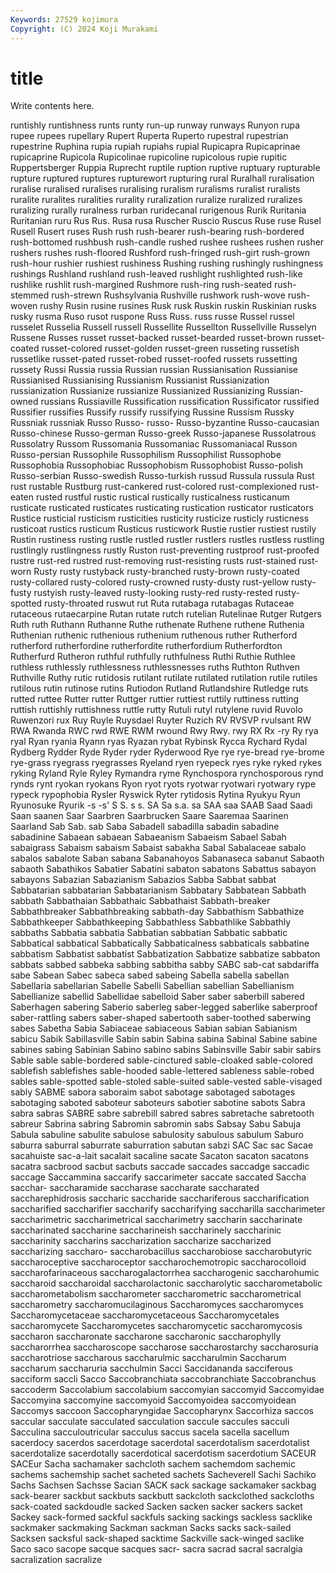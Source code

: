 ```yaml
---
Keywords: 27529 kojimura
Copyright: (C) 2024 Koji Murakami
---
```


# title

Write contents here.



 runtishly runtishness runts runty run-up
runway runways Runyon rupa rupee rupees rupellary Rupert Ruperta Ruperto
rupestral rupestrian rupestrine Ruphina rupia rupiah rupiahs rupial Rupicapra Rupicaprinae
rupicaprine Rupicola Rupicolinae rupicoline rupicolous rupie rupitic Ruppertsberger Ruppia Ruprecht
ruptile ruption ruptive ruptuary rupturable rupture ruptured ruptures rupturewort rupturing
rural Ruralhall ruralisation ruralise ruralised ruralises ruralising ruralism ruralisms ruralist
ruralists ruralite ruralites ruralities rurality ruralization ruralize ruralized ruralizes ruralizing
rurally ruralness rurban ruridecanal rurigenous Rurik Ruritania Ruritanian ruru Rus
Rus. Rusa rusa Ruscher Ruscio Ruscus Ruse ruse Rusel Rusell
Rusert ruses Rush rush rush-bearer rush-bearing rush-bordered rush-bottomed rushbush rush-candle
rushed rushee rushees rushen rusher rushers rushes rush-floored Rushford rush-fringed
rush-girt rush-grown rush-hour rushier rushiest rushiness Rushing rushing rushingly rushingness
rushings Rushland rushland rush-leaved rushlight rushlighted rush-like rushlike rushlit rush-margined
Rushmore rush-ring rush-seated rush-stemmed rush-strewn Rushsylvania Rushville rushwork rush-wove rush-woven
rushy Rusin rusine rusines Rusk rusk Ruskin ruskin Ruskinian rusks
rusky rusma Ruso rusot ruspone Russ Russ. russ russe Russel
russel russelet Russelia Russell russell Russellite Russellton Russellville Russelyn Russene
Russes russet russet-backed russet-bearded russet-brown russet-coated russet-colored russet-golden russet-green russeting
russetish russetlike russet-pated russet-robed russet-roofed russets russetting russety Russi Russia
russia Russian russian Russianisation Russianise Russianised Russianising Russianism Russianist Russianization
russianization Russianize russianize Russianized Russianizing Russian-owned russians Russiaville Russification russification
Russificator russified Russifier russifies Russify russify russifying Russine Russism Russky
Russniak russniak Russo Russo- russo- Russo-byzantine Russo-caucasian Russo-chinese Russo-german Russo-greek
Russo-japanese Russolatrous Russolatry Russom Russomania Russomaniac Russomaniacal Russon Russo-persian Russophile
Russophilism Russophilist Russophobe Russophobia Russophobiac Russophobism Russophobist Russo-polish Russo-serbian Russo-swedish
Russo-turkish russud Russula russula Rust rust rustable Rustburg rust-cankered rust-colored
rust-complexioned rust-eaten rusted rustful rustic rustical rustically rusticalness rusticanum rusticate
rusticated rusticates rusticating rustication rusticator rusticators Rustice rusticial rusticism rusticities
rusticity rusticize rusticly rusticness rusticoat rustics rusticum Rusticus rusticwork Rustie
rustier rustiest rustily Rustin rustiness rusting rustle rustled rustler rustlers
rustles rustless rustling rustlingly rustlingness rustly Ruston rust-preventing rustproof rust-proofed
rustre rust-red rustred rust-removing rust-resisting rusts rust-stained rust-worn Rusty rusty
rustyback rusty-branched rusty-brown rusty-coated rusty-collared rusty-colored rusty-crowned rusty-dusty rust-yellow rusty-fusty
rustyish rusty-leaved rusty-looking rusty-red rusty-rested rusty-spotted rusty-throated ruswut rut Ruta
rutabaga rutabagas Rutaceae rutaceous rutaecarpine Rutan rutate rutch rutelian Rutelinae
Rutger Rutgers Ruth ruth Ruthann Ruthanne Ruthe ruthenate Ruthene ruthene
Ruthenia Ruthenian ruthenic ruthenious ruthenium ruthenous ruther Rutherford rutherford rutherfordine
rutherfordite rutherfordium Rutherfordton Rutherfurd Rutheron ruthful ruthfully ruthfulness Ruthi Ruthie
Ruthlee ruthless ruthlessly ruthlessness ruthlessnesses ruths Ruthton Ruthven Ruthville Ruthy
rutic rutidosis rutilant rutilate rutilated rutilation rutile rutiles rutilous rutin
rutinose rutins Rutiodon Rutland Rutlandshire Rutledge ruts rutted ruttee Rutter
rutter Ruttger ruttier ruttiest ruttily ruttiness rutting ruttish ruttishly ruttishness
ruttle rutty Rutuli rutyl rutylene ruvid Ruvolo Ruwenzori rux Ruy
Ruyle Ruysdael Ruyter Ruzich RV RVSVP rvulsant RW RWA Rwanda
RWC rwd RWE RWM rwound Rwy Rwy. rwy RX Rx
-ry Ry rya ryal Ryan ryania Ryann ryas Ryazan rybat
Rybinsk Rycca Rychard Rydal Rydberg Rydder Ryde Ryder ryder Ryderwood
Rye rye rye-bread rye-brome rye-grass ryegrass ryegrasses Ryeland ryen ryepeck
ryes ryke ryked rykes ryking Ryland Ryle Ryley Rymandra ryme
Rynchospora rynchosporous rynd rynds rynt ryokan ryokans Ryon ryot ryots
ryotwar ryotwari ryotwary rype rypeck rypophobia Rysler Ryswick Ryter rytidosis
Rytina Ryukyu Ryun Ryunosuke Ryurik -s -s' S S. s
s. SA Sa s.a. sa SAA saa SAAB Saad Saadi
Saan saanen Saar Saarbren Saarbrucken Saare Saaremaa Saarinen Saarland Sab
Sab. sab Saba Sabadell sabadilla sabadin sabadine sabadinine Sabaean sabaean
Sabaeanism Sabaeism Sabael Sabah sabaigrass Sabaism sabaism Sabaist sabakha Sabal
Sabalaceae sabalo sabalos sabalote Saban sabana Sabanahoyos Sabanaseca sabanut Sabaoth
sabaoth Sabathikos Sabatier Sabatini sabaton sabatons Sabattus sabayon sabayons Sabazian
Sabazianism Sabazios Sabba Sabbat sabbat Sabbatarian sabbatarian Sabbatarianism Sabbatary Sabbatean
Sabbath sabbath Sabbathaian Sabbathaic Sabbathaist Sabbath-breaker Sabbathbreaker Sabbathbreaking sabbath-day Sabbathism
Sabbathize Sabbathkeeper Sabbathkeeping Sabbathless Sabbathlike Sabbathly sabbaths Sabbatia sabbatia Sabbatian
sabbatian Sabbatic sabbatic Sabbatical sabbatical Sabbatically Sabbaticalness sabbaticals sabbatine sabbatism
Sabbatist sabbatist Sabbatization Sabbatize sabbatize sabbaton sabbats sabbed sabbeka sabbing
sabbitha sabby SABC sab-cat sabdariffa sabe Sabean Sabec sabeca sabed
sabeing Sabella sabella sabellan Sabellaria sabellarian Sabelle Sabelli Sabellian sabellian
Sabellianism Sabellianize sabellid Sabellidae sabelloid Saber saber saberbill sabered Saberhagen
sabering Saberio saberleg saber-legged saberlike saberproof saber-rattling sabers saber-shaped sabertooth
saber-toothed saberwing sabes Sabetha Sabia Sabiaceae sabiaceous Sabian sabian Sabianism
sabicu Sabik Sabillasville Sabin sabin Sabina sabina Sabinal Sabine sabine
sabines sabing Sabinian Sabino sabino sabins Sabinsville Sabir sabir sabirs
Sable sable sable-bordered sable-cinctured sable-cloaked sable-colored sablefish sablefishes sable-hooded sable-lettered
sableness sable-robed sables sable-spotted sable-stoled sable-suited sable-vested sable-visaged sably SABME
sabora saboraim sabot sabotage sabotaged sabotages sabotaging saboted saboteur saboteurs
sabotier sabotine sabots Sabra sabra sabras SABRE sabre sabrebill sabred
sabres sabretache sabretooth sabreur Sabrina sabring Sabromin sabromin sabs Sabsay
Sabu Sabuja Sabula sabuline sabulite sabulose sabulosity sabulous sabulum Saburo
saburra saburral saburrate saburration sabutan sabzi SAC Sac sac Sacae
sacahuiste sac-a-lait sacalait sacaline sacate Sacaton sacaton sacatons sacatra sacbrood
sacbut sacbuts saccade saccades saccadge saccadic saccage Saccammina saccarify saccarimeter
saccate saccated Saccha sacchar- saccharamide saccharase saccharate saccharated saccharephidrosis saccharic
saccharide sacchariferous saccharification saccharified saccharifier saccharify saccharifying saccharilla saccharimeter saccharimetric
saccharimetrical saccharimetry saccharin saccharinate saccharinated saccharine saccharineish saccharinely saccharinic saccharinity
saccharins saccharization saccharize saccharized saccharizing saccharo- saccharobacillus saccharobiose saccharobutyric saccharoceptive
saccharoceptor saccharochemotropic saccharocolloid saccharofarinaceous saccharogalactorrhea saccharogenic saccharohumic saccharoid saccharoidal saccharolactonic
saccharolytic saccharometabolic saccharometabolism saccharometer saccharometric saccharometrical saccharometry saccharomucilaginous Saccharomyces saccharomyces
Saccharomycetaceae saccharomycetaceous Saccharomycetales saccharomycete Saccharomycetes saccharomycetic saccharomycosis saccharon saccharonate saccharone
saccharonic saccharophylly saccharorrhea saccharoscope saccharose saccharostarchy saccharosuria saccharotriose saccharous saccharulmic
saccharulmin Saccharum saccharum saccharuria sacchulmin Sacci Saccidananda sacciferous sacciform saccli
Sacco Saccobranchiata saccobranchiate Saccobranchus saccoderm Saccolabium saccolabium saccomyian saccomyid Saccomyidae
Saccomyina saccomyine saccomyoid Saccomyoidea saccomyoidean Saccomys saccoon Saccopharyngidae Saccopharynx Saccorhiza
saccos saccular sacculate sacculated sacculation saccule saccules sacculi Sacculina sacculoutricular
sacculus saccus sacela sacella sacellum sacerdocy sacerdos sacerdotage sacerdotal sacerdotalism
sacerdotalist sacerdotalize sacerdotally sacerdotical sacerdotism sacerdotium SACEUR SACEur Sacha sachamaker
sachcloth sachem sachemdom sachemic sachems sachemship sachet sacheted sachets Sacheverell
Sachi Sachiko Sachs Sachsen Sachsse Sacian SACK sack sackage sackamaker
sackbag sack-bearer sackbut sackbuts sackbutt sackcloth sackclothed sackcloths sack-coated sackdoudle
sacked Sacken sacken sacker sackers sacket Sackey sack-formed sackful sackfuls
sacking sackings sackless sacklike sackmaker sackmaking Sackman sackman Sacks sacks
sack-sailed Sacksen sacksful sack-shaped sacktime Sackville sack-winged saclike Saco saco
sacope sacque sacques sacr- sacra sacrad sacral sacralgia sacralization sacralize
